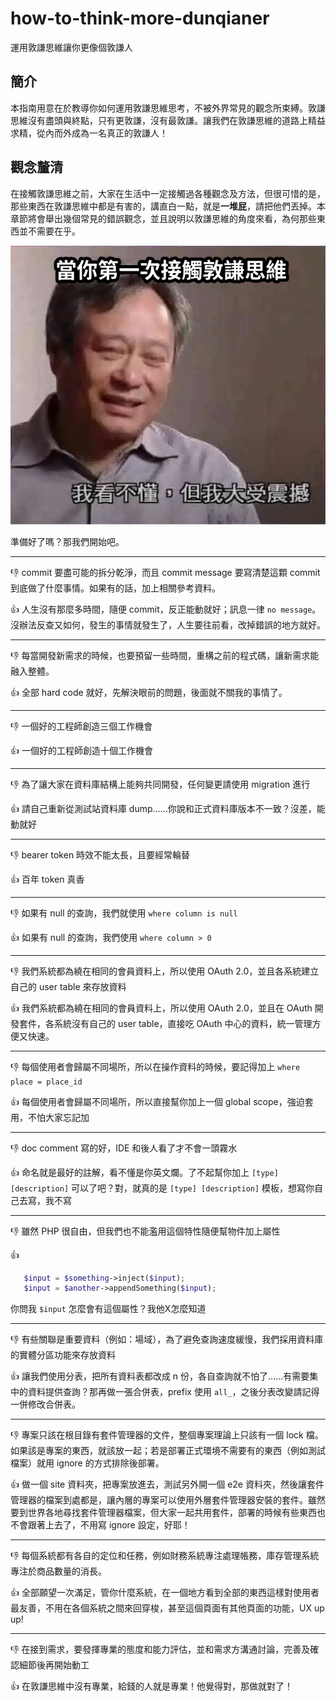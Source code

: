 # how-to-think-more-dunqianer
運用敦謙思維讓你更像個敦謙人

## 簡介

本指南用意在於教導你如何運用敦謙思維思考，不被外界常見的觀念所束縛。敦謙思維沒有盡頭與終點，只有更敦謙，沒有最敦謙。讓我們在敦謙思維的道路上精益求精，從內而外成為一名真正的敦謙人！

## 觀念釐清

在接觸敦謙思維之前，大家在生活中一定接觸過各種觀念及方法，但很可惜的是，那些東西在敦謙思維中都是有害的，講直白一點，就是**一堆屁**，請把他們丟掉。本章節將會舉出幾個常見的錯誤觀念，並且說明以敦謙思維的角度來看，為何那些東西並不需要在乎。

![當你第一次接觸敦謙思維.png](./1726730576001.png)

準備好了嗎？那我們開始吧。

----

:-1: commit 要盡可能的拆分乾淨，而且 commit message 要寫清楚這顆 commit 到底做了什麼事情。如果有的話，加上相關參考資料。

:+1: 人生沒有那麼多時間，隨便 commit，反正能動就好；訊息一律 `no message`。沒辦法反查又如何，發生的事情就發生了，人生要往前看，改掉錯誤的地方就好。

----

:-1: 每當開發新需求的時候，也要預留一些時間，重構之前的程式碼，讓新需求能融入整體。

:+1: 全部 hard code 就好，先解決眼前的問題，後面就不關我的事情了。

----

:-1: 一個好的工程師創造三個工作機會

:+1: 一個好的工程師創造十個工作機會

----

:-1: 為了讓大家在資料庫結構上能夠共同開發，任何變更請使用 migration 進行

:+1: 請自己重新從測試站資料庫 dump……你說和正式資料庫版本不一致？沒差，能動就好

----

:-1: bearer token 時效不能太長，且要經常輪替

:+1: 百年 token 真香

----

:-1: 如果有 null 的查詢，我們就使用 `where column is null`

:+1: 如果有 null 的查詢，我們使用 `where column > 0`

----

:-1: 我們系統都為繞在相同的會員資料上，所以使用 OAuth 2.0，並且各系統建立自己的 user table 來存放資料

:+1: 我們系統都為繞在相同的會員資料上，所以使用 OAuth 2.0，並且在 OAuth 開發套件，各系統沒有自己的 user table，直接吃 OAuth 中心的資料，統一管理方便又快速。

----

:-1: 每個使用者會歸屬不同場所，所以在操作資料的時候，要記得加上 `where place = place_id`

:+1: 每個使用者會歸屬不同場所，所以直接幫你加上一個 global scope，強迫套用，不怕大家忘記加

----

:-1: doc comment 寫的好，IDE 和後人看了才不會一頭霧水

:+1: 命名就是最好的註解，看不懂是你英文爛。了不起幫你加上 `[type] [description]` 可以了吧？對，就真的是 `[type] [description]` 模板，想寫你自己去寫，我不寫

----

:-1: 雖然 PHP 很自由，但我們也不能濫用這個特性隨便幫物件加上屬性

:+1: 
  ```php
     $input = $something->inject($input);
     $input = $another->appendSomething($input);
  ```
你問我 `$input` 怎麼會有這個屬性？我他X怎麼知道

----

:-1: 有些關聯是重要資料（例如：場域），為了避免查詢速度緩慢，我們採用資料庫的實體分區功能來存放資料

:+1: 讓我們使用分表，把所有資料表都改成 n 份，各自查詢就不怕了……有需要集中的資料提供查詢？那再做一張合併表，prefix 使用 `all_`，之後分表改變請記得一併修改合併表。

----

:-1: 專案只該在根目錄有套件管理器的文件，整個專案理論上只該有一個 lock 檔。如果該是專案的東西，就該放一起；若是部署正式環境不需要有的東西（例如測試檔案）就用 ignore 的方式排除後部署。

:+1: 做一個 site 資料夾，把專案放進去，測試另外開一個 e2e 資料夾，然後讓套件管理器的檔案到處都是，讓內層的專案可以使用外層套件管理器安裝的套件。雖然要到世界各地尋找套件管理器檔案，但大家一起共用套件，部署的時候有些東西也不會跟著上去了，不用寫 ignore 設定，好耶！

----

:-1: 每個系統都有各自的定位和任務，例如財務系統專注處理帳務，庫存管理系統專注於商品數量的消長。

:+1: 全部願望一次滿足，管你什麼系統，在一個地方看到全部的東西這樣對使用者最友善，不用在各個系統之間來回穿梭，甚至這個頁面有其他頁面的功能，UX up up!

----

:-1: 在接到需求，要發揮專業的態度和能力評估，並和需求方溝通討論，完善及確認細節後再開始動工

:+1: 在敦謙思維中沒有專業，給錢的人就是專業！他覺得對，那做就對了！
